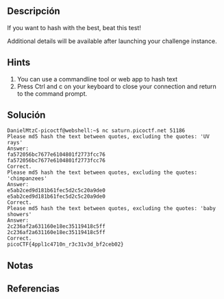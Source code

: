 ## Descripción 
If you want to hash with the best, beat this test!

Additional details will be available after launching your challenge instance.
## Hints
1. You can use a commandline tool or web app to hash text
2. Press Ctrl and c on your keyboard to close your connection and return to the command prompt.
## Solución
```
DanielMtzC-picoctf@webshell:~$ nc saturn.picoctf.net 51186
Please md5 hash the text between quotes, excluding the quotes: 'UV rays'
Answer: 
fa572056bc7677e6104801f2773fcc76
fa572056bc7677e6104801f2773fcc76
Correct.
Please md5 hash the text between quotes, excluding the quotes: 'chimpanzees'
Answer: 
e5ab2ced9d181b61fec5d2c5c20a9de0
e5ab2ced9d181b61fec5d2c5c20a9de0
Correct.
Please md5 hash the text between quotes, excluding the quotes: 'baby showers'
Answer: 
2c236af2a631160e18ec35119418c5ff
2c236af2a631160e18ec35119418c5ff
Correct.
picoCTF{4ppl1c4710n_r3c31v3d_bf2ceb02}
```
## Notas

## Referencias
